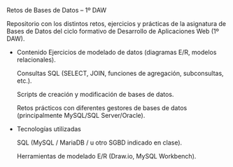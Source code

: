 Retos de Bases de Datos – 1º DAW

Repositorio con los distintos retos, ejercicios y prácticas de la asignatura de Bases de Datos del ciclo formativo de Desarrollo de Aplicaciones Web (1º DAW).

- Contenido
    Ejercicios de modelado de datos (diagramas E/R, modelos relacionales).
    
    Consultas SQL (SELECT, JOIN, funciones de agregación, subconsultas, etc.).
    
    Scripts de creación y modificación de bases de datos.
    
    Retos prácticos con diferentes gestores de bases de datos (principalmente MySQL/SQL Server/Oracle).


- Tecnologías utilizadas

    SQL (MySQL / MariaDB / u otro SGBD indicado en clase).
    
    Herramientas de modelado E/R (Draw.io, MySQL Workbench).
